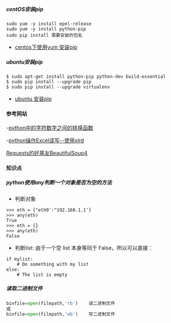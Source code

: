 ##### centOS安装pip

````
sudo yum -y install epel-release
sudo yum -y install python-pip
sudo pip install 需要安装的包名
````

- [centos下使用yum 安装pip](http://www.cnblogs.com/Rsean/p/5635904.html)



##### ubuntu安装pip

````
$ sudo apt-get install python-pip python-dev build-essential 
$ sudo pip install --upgrade pip 
$ sudo pip install --upgrade virtualenv 
````

- [ubuntu 安装pip](http://blog.csdn.net/lmmilove/article/details/44470585)





#### 参考网站

-[python中的字符数字之间的转换函数](http://www.cnblogs.com/wuxiangli/p/6046800.html)

-[python操作Excel读写--使用xlrd](http://www.cnblogs.com/lhj588/archive/2012/01/06/2314181.html)

[Requests的好基友BeautifulSoup4](https://mp.weixin.qq.com/s/k_wQWkb3BieR3dtL-9Tr8A)





#### 知识点

#####  python使用any判断一个对象是否为空的方法

- 判断对象

````shell
>>> eth = {"eth0″:"192.168.1.1″}
>>> any(eth)
True
>>> eth = {}
>>> any(eth)
False
````

- 判断list: 由于一个空 list 本身等同于 False，所以可以直接：

````shell
if mylist:
    # Do something with my list
else:
    # The list is empty
````

#####  读取二进制文件

````python
binfile=open(filepath,'rb')    读二进制文件
或
binfile=open(filepath,'wb')    写二进制文件
````



















